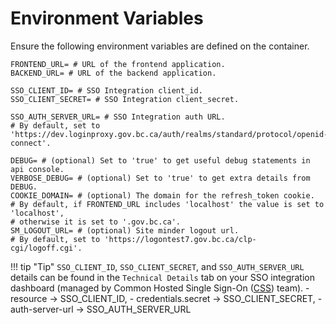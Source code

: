 # Environment Variables

Ensure the following environment variables are defined on the container.

```ENV
FRONTEND_URL= # URL of the frontend application.
BACKEND_URL= # URL of the backend application.

SSO_CLIENT_ID= # SSO Integration client_id.
SSO_CLIENT_SECRET= # SSO Integration client_secret.

SSO_AUTH_SERVER_URL= # SSO Integration auth URL.
# By default, set to 'https://dev.loginproxy.gov.bc.ca/auth/realms/standard/protocol/openid-connect'.

DEBUG= # (optional) Set to 'true' to get useful debug statements in api console.
VERBOSE_DEBUG= # (optional) Set to 'true' to get extra details from DEBUG.
COOKIE_DOMAIN= # (optional) The domain for the refresh_token cookie.
# By default, if FRONTEND_URL includes 'localhost' the value is set to 'localhost',  
# otherwise it is set to '.gov.bc.ca'.
SM_LOGOUT_URL= # (optional) Site minder logout url.
# By default, set to 'https://logontest7.gov.bc.ca/clp-cgi/logoff.cgi'.
```

!!! tip "Tip"
    `SSO_CLIENT_ID`, `SSO_CLIENT_SECRET`, and `SSO_AUTH_SERVER_URL` details can be found in the `Technical Details` tab on your SSO integration dashboard (managed by Common Hosted Single Sign-On ([CSS]) team). 
    - resource -> SSO_CLIENT_ID,
    - credentials.secret -> SSO_CLIENT_SECRET,
    - auth-server-url -> SSO_AUTH_SERVER_URL


<!-- Reference links -->

[CSS]: https://bcgov.github.io/sso-requests
